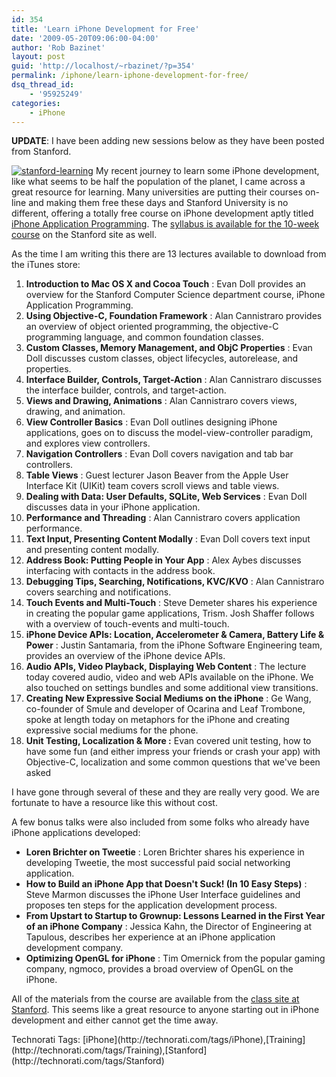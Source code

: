 ```yaml
---
id: 354
title: 'Learn iPhone Development for Free'
date: '2009-05-20T09:06:00-04:00'
author: 'Rob Bazinet'
layout: post
guid: 'http://localhost/~rbazinet/?p=354'
permalink: /iphone/learn-iphone-development-for-free/
dsq_thread_id:
    - '95925249'
categories:
    - iPhone
---
```


**UPDATE**: I have been adding new sessions below as they have been posted from Stanford.

[![stanford-learning](http://accidentaltechnologist.com/files/media/image/WindowsLiveWriter/LearniPhoneDevelopmentforFree_9802/stanford-learning_thumb.png "stanford-learning")](http://accidentaltechnologist.com/files/media/image/WindowsLiveWriter/LearniPhoneDevelopmentforFree_9802/stanford-learning_2.png) My recent journey to learn some iPhone development, like what seems to be half the population of the planet, I came across a great resource for learning. Many universities are putting their courses on-line and making them free these days and Stanford University is no different, offering a totally free course on iPhone development aptly titled [iPhone Application Programming](http://deimos3.apple.com/WebObjects/Core.woa/Browse/itunes.stanford.edu.2024353965.02024353968). The [syllabus is available for the 10-week course](http://www.stanford.edu/class/cs193p/cgi-bin/syllabus.php) on the Stanford site as well.

As the time I am writing this there are 13 lectures available to download from the iTunes store:

1. **Introduction to Mac OS X and Cocoa Touch** : Evan Doll provides an overview for the Stanford Computer Science department course, iPhone Application Programming.
2. **Using Objective-C, Foundation Framework** : Alan Cannistraro provides an overview of object oriented programming, the objective-C programming language, and common foundation classes.
3. **Custom Classes, Memory Management, and ObjC Properties** : Evan Doll discusses custom classes, object lifecycles, autorelease, and properties.
4. **Interface Builder, Controls, Target-Action** : Alan Cannistraro discusses the interface builder, controls, and target-action.
5. **Views and Drawing, Animations** : Alan Cannistraro covers views, drawing, and animation.
6. **View Controller Basics** : Evan Doll outlines designing iPhone applications, goes on to discuss the model-view-controller paradigm, and explores view controllers.
7. **Navigation Controllers** : Evan Doll covers navigation and tab bar controllers.
8. **Table Views** : Guest lecturer Jason Beaver from the Apple User Interface Kit (UIKit) team covers scroll views and table views.
9. **Dealing with Data: User Defaults, SQLite, Web Services** : Evan Doll discusses data in your iPhone application.
10. **Performance and Threading** : Alan Cannistraro covers application performance.
11. **Text Input, Presenting Content Modally** : Evan Doll covers text input and presenting content modally.
12. **Address Book: Putting People in Your App** : Alex Aybes discusses interfacing with contacts in the address book.
13. **Debugging Tips, Searching, Notifications, KVC/KVO** : Alan Cannistraro covers searching and notifications.
14. **Touch Events and Multi-Touch** : Steve Demeter shares his experience in creating the popular game applications, Trism. Josh Shaffer follows with a overview of touch-events and multi-touch.
15. **iPhone Device APIs: Location, Accelerometer &amp; Camera, Battery Life &amp; Power** : Justin Santamaria, from the iPhone Software Engineering team, provides an overview of the iPhone device APIs.
16. **Audio APIs, Video Playback, Displaying Web Content** : The lecture today covered audio, video and web APIs available on the iPhone. We also touched on settings bundles and some additional view transitions.
17. **Creating New Expressive Social Mediums on the iPhone** : Ge Wang, co-founder of Smule and developer of Ocarina and Leaf Trombone, spoke at length today on metaphors for the iPhone and creating expressive social mediums for the phone.
18. **Unit Testing, Localization &amp; More :** Evan covered unit testing, how to have some fun (and either impress your friends or crash your app) with Objective-C, localization and some common questions that we've been asked

I have gone through several of these and they are really very good. We are fortunate to have a resource like this without cost.

A few bonus talks were also included from some folks who already have iPhone applications developed:

- **Loren Brichter on Tweetie** : Loren Brichter shares his experience in developing Tweetie, the most successful paid social networking application.
- **How to Build an iPhone App that Doesn't Suck! (In 10 Easy Steps)** : Steve Marmon discusses the iPhone User Interface guidelines and proposes ten steps for the application development process.
- **From Upstart to Startup to Grownup: Lessons Learned in the First Year of an iPhone Company** : Jessica Kahn, the Director of Engineering at Tapulous, describes her experience at an iPhone application development company.
- **Optimizing OpenGL for iPhone** : Tim Omernick from the popular gaming company, ngmoco, provides a broad overview of OpenGL on the iPhone.

All of the materials from the course are available from the [class site at Stanford](http://www.stanford.edu/class/cs193p/cgi-bin/index.php). This seems like a great resource to anyone starting out in iPhone development and either cannot get the time away.

<div class="wlWriterEditableSmartContent" id="scid:0767317B-992E-4b12-91E0-4F059A8CECA8:67d7c325-61d3-49b5-a4ab-fc34288c3604" style="margin: 0px; padding: 0px; display: inline; float: none;">Technorati Tags: [iPhone](http://technorati.com/tags/iPhone),[Training](http://technorati.com/tags/Training),[Stanford](http://technorati.com/tags/Stanford)</div>